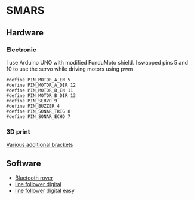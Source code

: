 # SMARS

## Hardware

### Electronic

I use Arduino UNO with modified FunduMoto shield. I swapped pins 5 and 10 to use the servo while driving motors using pwm

```
#define PIN_MOTOR_A_EN 5
#define PIN_MOTOR_A_DIR 12
#define PIN_MOTOR_B_EN 11
#define PIN_MOTOR_B_DIR 13
#define PIN_SERVO 9
#define PIN_BUZZER 4
#define PIN_SONAR_TRIG 8
#define PIN_SONAR_ECHO 7
```

### 3D print
[Various additional brackets](https://github.com/jerabina/SMARS/blob/master/stl_addons/)



## Software
- [Bluetooth rover](https://github.com/jerabina/SMARS/blob/master/bluetooth_rover/)
- [line follower digital](https://github.com/jerabina/SMARS/tree/master/line-follower_digital)
- [line follower digital easy](https://github.com/jerabina/SMARS/tree/master/line-follower_easy-digital)